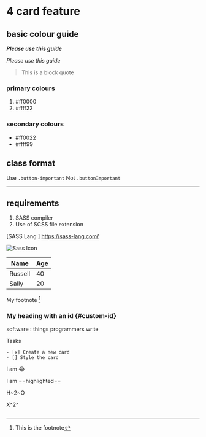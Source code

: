 # 4 card feature

## basic colour guide

**_Please use this guide_**

_Please use this guide_

> This is a block quote

### primary colours

1. #ff0000
2. #ffff22

### secondary colours

- #ff0022
- #ffff99

## class format

Use `.button-important`
Not `.buttonImportant`

---

## requirements

1. SASS compiler
2. Use of SCSS file extension

[SASS Lang ] https://sass-lang.com/

![Sass Icon](./logo-b6e1ef6e.svg)

| Name    | Age |
| ------- | --- |
| Russell | 40  |
| Sally   | 20  |

My footnote [^1]

### My heading with an id {#custom-id}

software
 : things programmers write

Tasks

    - [x] Create a new card
    - [] Style the card

I am :joy:

I am ==highlighted==

H~2~O

X^2^

[^1]: This is the footnote
````
